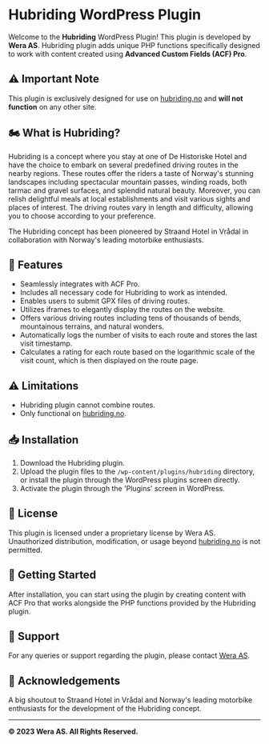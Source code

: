 # Hubriding WordPress Plugin
Welcome to the **Hubriding** WordPress Plugin! This plugin is developed by **Wera AS**. Hubriding plugin adds unique PHP functions specifically designed to work with content created using **Advanced Custom Fields (ACF) Pro**.

## ⚠️ Important Note
This plugin is exclusively designed for use on [hubriding.no](https://hubriding.no) and **will not function** on any other site.

## 🏍 What is Hubriding?

Hubriding is a concept where you stay at one of De Historiske Hotel and have the choice to embark on several predefined driving routes in the nearby regions. These routes offer the riders a taste of Norway's stunning landscapes including spectacular mountain passes, winding roads, both tarmac and gravel surfaces, and splendid natural beauty. Moreover, you can relish delightful meals at local establishments and visit various sights and places of interest. The driving routes vary in length and difficulty, allowing you to choose according to your preference.

The Hubriding concept has been pioneered by Straand Hotel in Vrådal in collaboration with Norway's leading motorbike enthusiasts.

## 📌 Features
- Seamlessly integrates with ACF Pro.
- Includes all necessary code for Hubriding to work as intended.
- Enables users to submit GPX files of driving routes.
- Utilizes iframes to elegantly display the routes on the website.
- Offers various driving routes including tens of thousands of bends, mountainous terrains, and natural wonders.
- Automatically logs the number of visits to each route and stores the last visit timestamp.
- Calculates a rating for each route based on the logarithmic scale of the visit count, which is then displayed on the route page.

## ⚠️ Limitations
- Hubriding plugin cannot combine routes.
- Only functional on [hubriding.no](https://hubriding.no).

## 📥 Installation

1. Download the Hubriding plugin.
2. Upload the plugin files to the `/wp-content/plugins/hubriding` directory, or install the plugin through the WordPress plugins screen directly.
3. Activate the plugin through the 'Plugins' screen in WordPress.

## 📄 License

This plugin is licensed under a proprietary license by Wera AS. Unauthorized distribution, modification, or usage beyond [hubriding.no](https://hubriding.no) is not permitted.

## 🚀 Getting Started

After installation, you can start using the plugin by creating content with ACF Pro that works alongside the PHP functions provided by the Hubriding plugin.

## 🤝 Support

For any queries or support regarding the plugin, please contact [Wera AS](https://wera.no/contact).

## 📣 Acknowledgements

A big shoutout to Straand Hotel in Vrådal and Norway's leading motorbike enthusiasts for the development of the Hubriding concept.

---

**© 2023 Wera AS. All Rights Reserved.**
